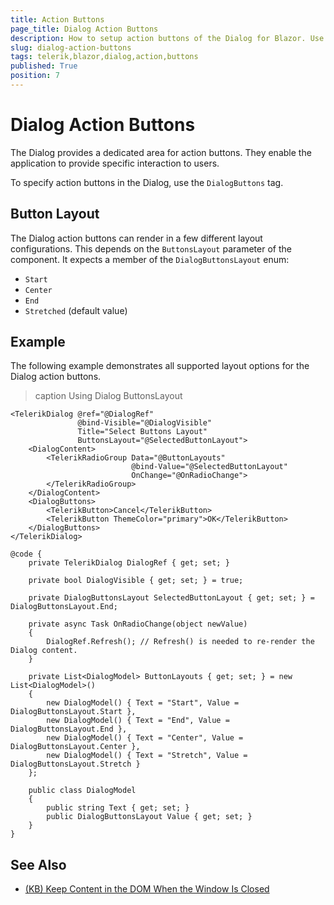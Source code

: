 ```yaml
---
title: Action Buttons
page_title: Dialog Action Buttons
description: How to setup action buttons of the Dialog for Blazor. Use different button layouts.
slug: dialog-action-buttons
tags: telerik,blazor,dialog,action,buttons
published: True
position: 7
---
```


# Dialog Action Buttons

The Dialog provides a dedicated area for action buttons. They enable the application to provide specific interaction to users.

To specify action buttons in the Dialog, use the `DialogButtons` tag.

## Button Layout

The Dialog action buttons can render in a few different layout configurations. This depends on the `ButtonsLayout` parameter of the component. It expects a member of the `DialogButtonsLayout` enum:

* `Start`
* `Center`
* `End`
* `Stretched` (default value)

## Example

The following example demonstrates all supported layout options for the Dialog action buttons.

>caption Using Dialog ButtonsLayout

````RAZOR
<TelerikDialog @ref="@DialogRef"
               @bind-Visible="@DialogVisible"
               Title="Select Buttons Layout"
               ButtonsLayout="@SelectedButtonLayout">
    <DialogContent>
        <TelerikRadioGroup Data="@ButtonLayouts"
                           @bind-Value="@SelectedButtonLayout"
                           OnChange="@OnRadioChange">
        </TelerikRadioGroup>
    </DialogContent>
    <DialogButtons>
        <TelerikButton>Cancel</TelerikButton>
        <TelerikButton ThemeColor="primary">OK</TelerikButton>
    </DialogButtons>
</TelerikDialog>

@code {
    private TelerikDialog DialogRef { get; set; }

    private bool DialogVisible { get; set; } = true;

    private DialogButtonsLayout SelectedButtonLayout { get; set; } = DialogButtonsLayout.End;

    private async Task OnRadioChange(object newValue)
    {
        DialogRef.Refresh(); // Refresh() is needed to re-render the Dialog content.
    }

    private List<DialogModel> ButtonLayouts { get; set; } = new List<DialogModel>()
    {
        new DialogModel() { Text = "Start", Value = DialogButtonsLayout.Start },
        new DialogModel() { Text = "End", Value = DialogButtonsLayout.End },
        new DialogModel() { Text = "Center", Value = DialogButtonsLayout.Center },
        new DialogModel() { Text = "Stretch", Value = DialogButtonsLayout.Stretch }
    };

    public class DialogModel
    {
        public string Text { get; set; }
        public DialogButtonsLayout Value { get; set; }
    }
}
````

## See Also

* [(KB) Keep Content in the DOM When the Window Is Closed](slug:window-kb-keep-content-when-closed)
